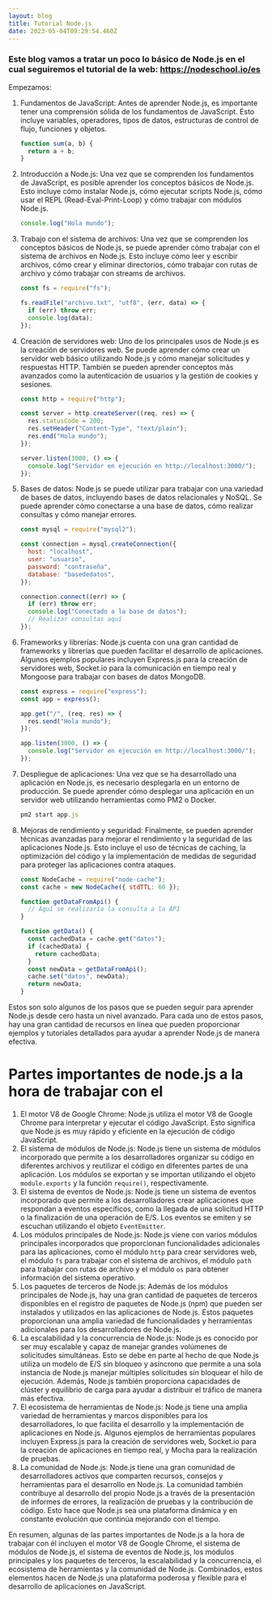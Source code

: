 ```yaml
---
layout: blog
title: Tutorial Node.js
date: 2023-05-04T09:29:54.460Z
---
```

<!--StartFragment-->

### Este blog vamos a tratar un poco lo básico de Node.js en el cual seguiremos el tutorial de la web: https://nodeschool.io/es

<!--EndFragment-->

E﻿mpezamos:

<!--StartFragment-->

1. Fundamentos de JavaScript: Antes de aprender Node.js, es importante tener una comprensión sólida de los fundamentos de JavaScript. Esto incluye variables, operadores, tipos de datos, estructuras de control de flujo, funciones y objetos.

   ```javascript
   function sum(a, b) {
     return a + b;
   }
   ```
2. Introducción a Node.js: Una vez que se comprenden los fundamentos de JavaScript, es posible aprender los conceptos básicos de Node.js. Esto incluye cómo instalar Node.js, cómo ejecutar scripts Node.js, cómo usar el REPL (Read-Eval-Print-Loop) y cómo trabajar con módulos Node.js.

   ```javascript
   console.log("Hola mundo");
   ```
3. Trabajo con el sistema de archivos: Una vez que se comprenden los conceptos básicos de Node.js, se puede aprender cómo trabajar con el sistema de archivos en Node.js. Esto incluye cómo leer y escribir archivos, cómo crear y eliminar directorios, cómo trabajar con rutas de archivo y cómo trabajar con streams de archivos.

   ```javascript
   const fs = require("fs");

   fs.readFile("archivo.txt", "utf8", (err, data) => {
     if (err) throw err;
     console.log(data);
   });
   ```
4. Creación de servidores web: Uno de los principales usos de Node.js es la creación de servidores web. Se puede aprender cómo crear un servidor web básico utilizando Node.js y cómo manejar solicitudes y respuestas HTTP. También se pueden aprender conceptos más avanzados como la autenticación de usuarios y la gestión de cookies y sesiones.

   ```javascript
   const http = require("http");

   const server = http.createServer((req, res) => {
     res.statusCode = 200;
     res.setHeader("Content-Type", "text/plain");
     res.end("Hola mundo");
   });

   server.listen(3000, () => {
     console.log("Servidor en ejecución en http://localhost:3000/");
   });
   ```
5. Bases de datos: Node.js se puede utilizar para trabajar con una variedad de bases de datos, incluyendo bases de datos relacionales y NoSQL. Se puede aprender cómo conectarse a una base de datos, cómo realizar consultas y cómo manejar errores.

   ```javascript
   const mysql = require("mysql2");

   const connection = mysql.createConnection({
     host: "localhost",
     user: "usuario",
     password: "contraseña",
     database: "basededatos",
   });

   connection.connect((err) => {
     if (err) throw err;
     console.log("Conectado a la base de datos");
     // Realizar consultas aquí
   });
   ```
6. Frameworks y librerías: Node.js cuenta con una gran cantidad de frameworks y librerías que pueden facilitar el desarrollo de aplicaciones. Algunos ejemplos populares incluyen Express.js para la creación de servidores web, Socket.io para la comunicación en tiempo real y Mongoose para trabajar con bases de datos MongoDB.

   ```javascript
   const express = require("express");
   const app = express();

   app.get("/", (req, res) => {
     res.send("Hola mundo");
   });

   app.listen(3000, () => {
     console.log("Servidor en ejecución en http://localhost:3000/");
   });
   ```
7. Despliegue de aplicaciones: Una vez que se ha desarrollado una aplicación en Node.js, es necesario desplegarla en un entorno de producción. Se puede aprender cómo desplegar una aplicación en un servidor web utilizando herramientas como PM2 o Docker.

   ```javascript
   pm2 start app.js
   ```
8. Mejoras de rendimiento y seguridad: Finalmente, se pueden aprender técnicas avanzadas para mejorar el rendimiento y la seguridad de las aplicaciones Node.js. Esto incluye el uso de técnicas de caching, la optimización del código y la implementación de medidas de seguridad para proteger las aplicaciones contra ataques.

   ```javascript
   const NodeCache = require("node-cache");
   const cache = new NodeCache({ stdTTL: 60 });

   function getDataFromApi() {
     // Aquí se realizaría la consulta a la API
   }

   function getData() {
     const cachedData = cache.get("datos");
     if (cachedData) {
       return cachedData;
     }
     const newData = getDataFromApi();
     cache.set("datos", newData);
     return newData;
   }
   ```

Estos son solo algunos de los pasos que se pueden seguir para aprender Node.js desde cero hasta un nivel avanzado. Para cada uno de estos pasos, hay una gran cantidad de recursos en línea que pueden proporcionar ejemplos y tutoriales detallados para ayudar a aprender Node.js de manera efectiva.

<!--EndFragment-->

<!--StartFragment-->

# Partes importantes de node.js a la hora de trabajar con el

<!--EndFragment-->

<!--StartFragment-->

1. El motor V8 de Google Chrome: Node.js utiliza el motor V8 de Google Chrome para interpretar y ejecutar el código JavaScript. Esto significa que Node.js es muy rápido y eficiente en la ejecución de código JavaScript.
2. El sistema de módulos de Node.js: Node.js tiene un sistema de módulos incorporado que permite a los desarrolladores organizar su código en diferentes archivos y reutilizar el código en diferentes partes de una aplicación. Los módulos se exportan y se importan utilizando el objeto `module.exports` y la función `require()`, respectivamente.
3. El sistema de eventos de Node.js: Node.js tiene un sistema de eventos incorporado que permite a los desarrolladores crear aplicaciones que respondan a eventos específicos, como la llegada de una solicitud HTTP o la finalización de una operación de E/S. Los eventos se emiten y se escuchan utilizando el objeto `EventEmitter`.
4. Los módulos principales de Node.js: Node.js viene con varios módulos principales incorporados que proporcionan funcionalidades adicionales para las aplicaciones, como el módulo `http` para crear servidores web, el módulo `fs` para trabajar con el sistema de archivos, el módulo `path` para trabajar con rutas de archivo y el módulo `os` para obtener información del sistema operativo.
5. Los paquetes de terceros de Node.js: Además de los módulos principales de Node.js, hay una gran cantidad de paquetes de terceros disponibles en el registro de paquetes de Node.js (npm) que pueden ser instalados y utilizados en las aplicaciones de Node.js. Estos paquetes proporcionan una amplia variedad de funcionalidades y herramientas adicionales para los desarrolladores de Node.js.
6. La escalabilidad y la concurrencia de Node.js: Node.js es conocido por ser muy escalable y capaz de manejar grandes volúmenes de solicitudes simultáneas. Esto se debe en parte al hecho de que Node.js utiliza un modelo de E/S sin bloqueo y asíncrono que permite a una sola instancia de Node.js manejar múltiples solicitudes sin bloquear el hilo de ejecución. Además, Node.js también proporciona capacidades de clúster y equilibrio de carga para ayudar a distribuir el tráfico de manera más efectiva.
7. El ecosistema de herramientas de Node.js: Node.js tiene una amplia variedad de herramientas y marcos disponibles para los desarrolladores, lo que facilita el desarrollo y la implementación de aplicaciones en Node.js. Algunos ejemplos de herramientas populares incluyen Express.js para la creación de servidores web, Socket.io para la creación de aplicaciones en tiempo real, y Mocha para la realización de pruebas.
8. La comunidad de Node.js: Node.js tiene una gran comunidad de desarrolladores activos que comparten recursos, consejos y herramientas para el desarrollo en Node.js. La comunidad también contribuye al desarrollo del propio Node.js a través de la presentación de informes de errores, la realización de pruebas y la contribución de código. Esto hace que Node.js sea una plataforma dinámica y en constante evolución que continúa mejorando con el tiempo.

En resumen, algunas de las partes importantes de Node.js a la hora de trabajar con él incluyen el motor V8 de Google Chrome, el sistema de módulos de Node.js, el sistema de eventos de Node.js, los módulos principales y los paquetes de terceros, la escalabilidad y la concurrencia, el ecosistema de herramientas y la comunidad de Node.js. Combinados, estos elementos hacen de Node.js una plataforma poderosa y flexible para el desarrollo de aplicaciones en JavaScript.

<!--EndFragment-->